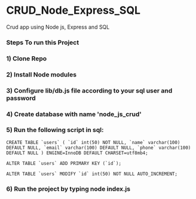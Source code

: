 # CRUD_Node_Express_SQL
Crud app using Node js, Express and SQL


### Steps To run this Project 
### 1) Clone Repo
### 2) Install Node modules
### 3) Configure lib/db.js file according to your sql user and password
### 4) Create database with name 'node_js_crud'
### 5) Run the following script in sql: 

```CREATE TABLE `users` (
  `id` int(50) NOT NULL,
  `name` varchar(100) DEFAULT NULL,
  `email` varchar(100) DEFAULT NULL,
  `phone` varchar(100) DEFAULT NULL
) ENGINE=InnoDB DEFAULT CHARSET=utf8mb4;```


```ALTER TABLE `users`
  ADD PRIMARY KEY (`id`);```

```ALTER TABLE `users`
  MODIFY `id` int(50) NOT NULL AUTO_INCREMENT;```
  
### 6) Run the project by typing node index.js 
